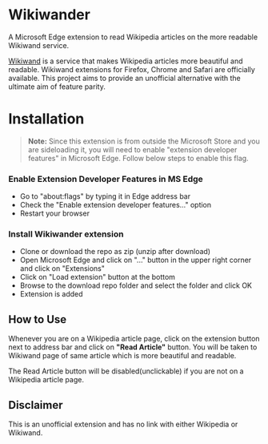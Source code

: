 # Wikiwander

A Microsoft Edge extension to read Wikipedia articles on the more readable Wikiwand service.

[Wikiwand](https://www.wikiwand.com/) is a service that makes Wikipedia articles more beautiful and readable. Wikiwand extensions for Firefox, Chrome and Safari are officially available. This project aims to provide an unofficial alternative with the ultimate aim of feature parity. 

# Installation
> **Note:** Since this extension is from outside the Microsoft Store and you are sideloading it, you will need to enable "extension developer features" in Microsoft Edge. Follow below steps to enable this flag.

### Enable Extension Developer Features in MS Edge

 - Go to "about:flags" by typing it in Edge address bar
 - Check the "Enable extension developer features..." option
 - Restart your browser
  
### Install Wikiwander extension

 - Clone or download the repo as zip (unzip after download)
 - Open Microsoft Edge and click on "..." button in the upper right corner and click on "Extensions"
 - Click on "Load extension" button at the bottom
 - Browse to the download repo folder and select the folder and click OK
 - Extension is added

## How to Use

Whenever you are on a Wikipedia article page, click on the extension button next to address bar and click on **"Read Article"** button. You will be taken to Wikiwand page of same article which is more beautiful and readable.

The Read Article button will be disabled(unclickable) if you are not on a Wikipedia article page.

## Disclaimer

This is an unofficial extension and has no link with either Wikipedia or Wikiwand.